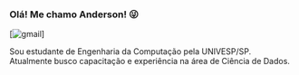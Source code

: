 
### Olá! Me chamo Anderson! 😜

[![gmail](https://img.shields.io/badge/Gmail-D14836?style=for-the-badge&logo=gmail&logoColor=white)]

Sou estudante de Engenharia da Computação pela UNIVESP/SP.
Atualmente busco capacitação e experiência na área de Ciência de Dados.
